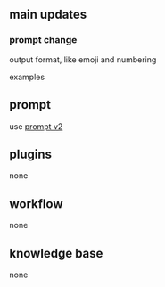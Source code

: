 ## main updates

### prompt change

output format, like emoji and numbering

examples

## prompt

use [prompt v2](prompt\v2.txt)

## plugins

none

## workflow

none

## knowledge base

none
